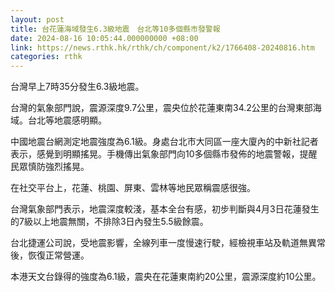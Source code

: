 ```yaml
---
layout: post
title: 台花蓮海域發生6.3級地震　台北等10多個縣市發警報
date: 2024-08-16 10:05:44.000000000 +08:00
link: https://news.rthk.hk/rthk/ch/component/k2/1766408-20240816.htm
categories: rthk
---
```


台灣早上7時35分發生6.3級地震。

台灣的氣象部門說，震源深度9.7公里，震央位於花蓮東南34.2公里的台灣東部海域。台北等地震感明顯。 

中國地震台網測定地震強度為6.1級。身處台北市大同區一座大廈內的中新社記者表示，感覺到明顯搖晃。手機傳出氣象部門向10多個縣市發佈的地震警報，提醒民眾慎防強烈搖晃。 

在社交平台上，花蓮、桃園、屏東、雲林等地民眾稱震感很強。
 
台灣氣象部門表示，地震深度較淺，基本全台有感，初步判斷與4月3日花蓮發生的7級以上地震無關，不排除3日內發生5.5級餘震。

台北捷運公司說，受地震影響，全線列車一度慢速行駛，經檢視車站及軌道無異常後，恢復正常營運。 

本港天文台錄得的強度為6.1級，震央在花蓮東南約20公里，震源深度約10公里。
